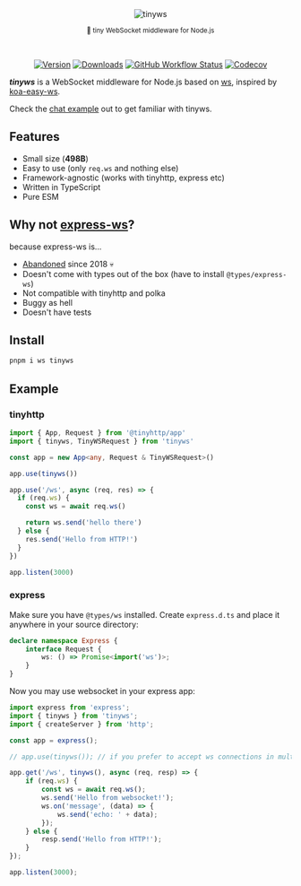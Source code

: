 <div align="center">
<img src="https://raw.githubusercontent.com/tinyhttp/tinyws/master/logo.svg" alt="tinyws">
<p><sub>🚡 tiny WebSocket middleware for Node.js</sub></p>
<br />

[![Version][v-badge-url]][npm-url] [![Downloads][dl-badge-url]][npm-url] [![GitHub Workflow Status][gh-actions-img]][github-actions] [![Codecov][cov-badge-url]][cov-url]

</div>

_**tinyws**_ is a WebSocket middleware for Node.js based on [ws](https://github.com/websockets/ws), inspired by [koa-easy-ws](https://github.com/b3nsn0w/koa-easy-ws).

Check the [chat example](examples/chat) out to get familiar with tinyws.

## Features

- Small size (**498B**)
- Easy to use (only `req.ws` and nothing else)
- Framework-agnostic (works with tinyhttp, express etc)
- Written in TypeScript
- Pure ESM

## Why not [express-ws](https://github.com/HenningM/express-ws)?

because express-ws is...

- [Abandoned](https://github.com/HenningM/express-ws/issues/135) since 2018 💀
- Doesn't come with types out of the box (have to install `@types/express-ws`)
- Not compatible with tinyhttp and polka
- Buggy as hell
- Doesn't have tests

## Install

```sh
pnpm i ws tinyws
```

## Example

### tinyhttp
```ts
import { App, Request } from '@tinyhttp/app'
import { tinyws, TinyWSRequest } from 'tinyws'

const app = new App<any, Request & TinyWSRequest>()

app.use(tinyws())

app.use('/ws', async (req, res) => {
  if (req.ws) {
    const ws = await req.ws()

    return ws.send('hello there')
  } else {
    res.send('Hello from HTTP!')
  }
})

app.listen(3000)
```

### express
Make sure you have `@types/ws` installed. Create `express.d.ts` and place it anywhere in your source directory:

```ts
declare namespace Express {
    interface Request {
        ws: () => Promise<import('ws')>;
    }
}
```

Now you may use websocket in your express app:

```ts
import express from 'express';
import { tinyws } from 'tinyws';
import { createServer } from 'http';

const app = express();

// app.use(tinyws()); // if you prefer to accept ws connections in multiple routes

app.get('/ws', tinyws(), async (req, resp) => {
    if (req.ws) {
        const ws = await req.ws();
        ws.send('Hello from websocket!');
        ws.on('message', (data) => {
            ws.send('echo: ' + data);
        });
    } else {
        resp.send('Hello from HTTP!');
    }
});

app.listen(3000);
```

[v-badge-url]: https://img.shields.io/npm/v/tinyws.svg?style=for-the-badge&color=F55A5A&label=&logo=npm
[npm-url]: https://www.npmjs.com/package/tinyws
[cov-badge-url]: https://img.shields.io/coveralls/github/tinyhttp/tinyws?style=for-the-badge&color=F55A5A
[cov-url]: https://coveralls.io/github/tinyhttp/tinyws
[dl-badge-url]: https://img.shields.io/npm/dt/tinyws?style=for-the-badge&color=F55A5A
[github-actions]: https://github.com/tinyhttp/tinyws/actions
[gh-actions-img]: https://img.shields.io/github/workflow/status/tinyhttp/tinyws/CI?style=for-the-badge&color=F55A5A&label=&logo=github
